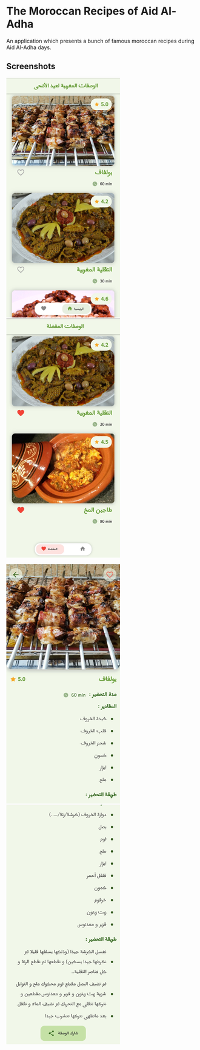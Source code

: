 # The Moroccan Recipes of Aid Al-Adha

An application which presents a bunch of famous moroccan recipes during Aid Al-Adha days.

## Screenshots

<img src="https://github.com/ombhd/moroccan_recipes_of_aid_al_adha/blob/main/screenshots/home.jpg" width="300" /> <img src="https://github.com/ombhd/moroccan_recipes_of_aid_al_adha/blob/main/screenshots/favs.jpg" width="300" />

<img src="https://github.com/ombhd/moroccan_recipes_of_aid_al_adha/blob/main/screenshots/recipe-page.jpg" width="300" /> <img src="https://github.com/ombhd/moroccan_recipes_of_aid_al_adha/blob/main/screenshots/recipe-page-2.jpg" width="300" />
